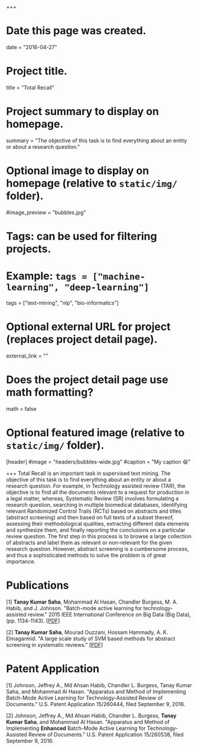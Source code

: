 +++
# Date this page was created.
date = "2016-04-27"

# Project title.
title = "Total Recall"

# Project summary to display on homepage.
summary = "The objective of this task is to find everything about an entity or about a research question."

# Optional image to display on homepage (relative to `static/img/` folder).
#image_preview = "bubbles.jpg"

# Tags: can be used for filtering projects.
# Example: `tags = ["machine-learning", "deep-learning"]`
tags = ["text-mining", "nlp", "bio-informatics"]

# Optional external URL for project (replaces project detail page).
external_link = ""

# Does the project detail page use math formatting?
math = false

# Optional featured image (relative to `static/img/` folder).
[header]
#image = "headers/bubbles-wide.jpg"
#caption = "My caption :smile:"

+++
Total Recall is an important task in supervised text mining. The objective of this task is to find everything about an entity or about a research question. For example, in Technology assisted review (TAR), the objective is to find all the documents relevant to a request for production in a legal matter, whereas, Systematic Review (SR) involves formulating a research question, searching in multiple biomedical databases, identifying relevant Randomized  Control Trails (RCTs) based on abstracts and titles (abstract screening) and then based on full texts of a subset thereof, assessing their methodological qualities, extracting different data elements  and synthesize them, and finally reporting the conclusions on a particular review question. The first step in this process is to browse a large collection of abstracts and label them as relevant or non-relevant for the given research question. However, abstract screening is a cumbersome process, and thus a sophisticated methods to solve the problem is of great importance.

# Publications

[1] **Tanay Kumar Saha**, Mohammad Al Hasan, Chandler Burgess, M. A. Habib, and J. Johnson. "Batch-mode active learning for technology-assisted review." 2015 IEEE International Conference on Big Data (Big Data),  (pp. 1134-1143). [[PDF]](http://ieeexplore.ieee.org/abstract/document/7363867/)


[2] **Tanay Kumar Saha**, Mourad Ouzzani, Hossam Hammady, A. K. Elmagarmid. "A large scale study of SVM based methods for abstract screening in systematic reviews." [[PDF]](https://arxiv.org/abs/1610.00192)



# Patent Application

[1] Johnson, Jeffrey A., Md Ahsan Habib, Chandler L. Burgess, Tanay Kumar Saha, and Mohammad Al Hasan. "Apparatus and Method of Implementing Batch-Mode Active Learning for Technology-Assisted Review of Documents." U.S. Patent Application 15/260444, filed September 9, 2016.


[2] Johnson, Jeffrey A., Md Ahsan Habib, Chandler L. Burgess, **Tanay Kumar Saha**, and Mohammad Al Hasan. "Apparatus and Method of Implementing **Enhanced** Batch-Mode Active Learning for Technology-Assisted Review of Documents." U.S. Patent Application 15/260538, filed September 9, 2016.

